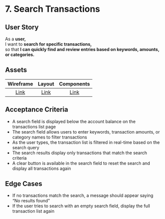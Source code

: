 # 7. Search Transactions

## User Story

As a **user,**\
I want to **search for specific transactions,**\
so that **I can quickly find and review entries based on keywords, amounts, or categories.**

## Assets

| Wireframe               | Layout               | Components               |
| :---------------------: | :------------------: | :----------------------: |
| [Link](./wireframe.png) | [Link](./layout.png) | [Link](./components.png) |

## Acceptance Criteria

-   A search field is displayed below the account balance on the transactions list page
-   The search field allows users to enter keywords, transaction amounts, or category names to filter transactions
-   As the user types, the transaction list is filtered in real-time based on the search query
-   The search results display only transactions that match the search criteria
-   A clear button is available in the search field to reset the search and display all transactions again

## Edge Cases

-   If no transactions match the search, a message should appear saying “No results found”
-   If the user tries to search with an empty search field, display the full transaction list again
